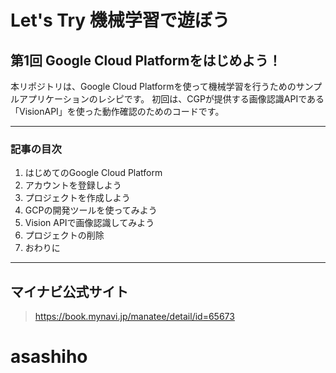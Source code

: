 Let's Try 機械学習で遊ぼう
======================

## 第1回 Google Cloud Platformをはじめよう！

本リポジトリは、Google Cloud Platformを使って機械学習を行うためのサンプルアプリケーションのレシピです。
初回は、CGPが提供する画像認識APIである「VisionAPI」を使った動作確認のためのコードです。

***
### 記事の目次

1. はじめてのGoogle Cloud Platform
1. アカウントを登録しよう
1. プロジェクトを作成しよう
1. GCPの開発ツールを使ってみよう
1. Vision APIで画像認識してみよう
1. プロジェクトの削除
1. おわりに


***
## マイナビ公式サイト
> https://book.mynavi.jp/manatee/detail/id=65673
>
# asashiho
